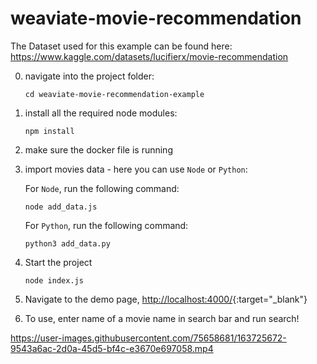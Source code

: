 # weaviate-movie-recommendation

The Dataset used for this example can be found here: https://www.kaggle.com/datasets/lucifierx/movie-recommendation
 
0. navigate into the project folder:
    ```
    cd weaviate-movie-recommendation-example
    ```
0. install all the required node modules:
    ```
    npm install
    ```
0. make sure the docker file is running
0. import movies data - here you can use `Node` or `Python`:
    
    For `Node`, run the following command: 
    ```
    node add_data.js
    ```
    For `Python`, run the following command:
    ```
    python3 add_data.py
    ```
0. Start the project
    ```
    node index.js
    ``` 
0. Navigate to the demo page, [http://localhost:4000/](http://localhost:4000/){:target="_blank"}
0. To use, enter name of a movie name in search bar and run search!

https://user-images.githubusercontent.com/75658681/163725672-9543a6ac-2d0a-45d5-bf4c-e3670e697058.mp4
